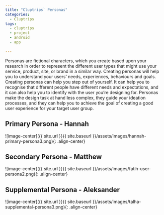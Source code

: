 ```yaml
---
title: "Cluptrips` Personas"
categories:
  - Cluptrips
tags:
  - cluptrips
  - project
  - android
  - app

---
```


Personas are fictional characters, which you create based upon your research in order to represent the different user types that might use your service, product, site, or brand in a similar way. Creating personas will help you to understand your users’ needs, experiences, behaviours and goals. Creating personas can help you step out of yourself. It can help you to recognise that different people have different needs and expectations, and it can also help you to identify with the user you’re designing for. Personas make the design task at hand less complex, they guide your ideation processes, and they can help you to achieve the goal of creating a good user experience for your target user group.

## Primary Persona - Hannah
![image-center]({{ site.url }}{{ site.baseurl }}/assets/images/hannah-primary-persona3.png){: .align-center}

## Secondary Persona - Matthew
![image-center]({{ site.url }}{{ site.baseurl }}/assets/images/fatih-user-persona2.png){: .align-center}


## Supplemental Persona - Aleksander
![image-center]({{ site.url }}{{ site.baseurl }}/assets/images/talha-supplemental-persona3.png){: .align-center}
